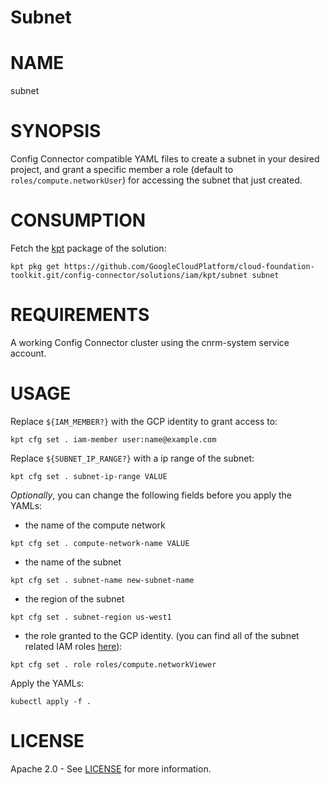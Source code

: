 Subnet
==================================================

# NAME

  subnet

# SYNOPSIS

  Config Connector compatible YAML files to create a subnet in your desired project, and grant a specific member a role (default to `roles/compute.networkUser`) for accessing the subnet that just created.

# CONSUMPTION

  Fetch the [kpt](https://googlecontainertools.github.io/kpt/) package of the solution:

  ```
  kpt pkg get https://github.com/GoogleCloudPlatform/cloud-foundation-toolkit.git/config-connector/solutions/iam/kpt/subnet subnet
  ```

# REQUIREMENTS

  A working Config Connector cluster using the cnrm-system service account.

# USAGE
  Replace `${IAM_MEMBER?}` with the GCP identity to grant access to:
  ```
  kpt cfg set . iam-member user:name@example.com
  ```
  
  Replace `${SUBNET_IP_RANGE?}` with a ip range of the subnet:
  ```
  kpt cfg set . subnet-ip-range VALUE
  ```

  _Optionally_, you can change the following fields before you apply the YAMLs:
  - the name of the compute network
  ```
  kpt cfg set . compute-network-name VALUE
  ```
  
  - the name of the subnet
  ```
  kpt cfg set . subnet-name new-subnet-name
  ```
  
  - the region of the subnet
  ```
  kpt cfg set . subnet-region us-west1
  ```

  - the role granted to the GCP identity.
  (you can find all of the subnet related IAM roles
  [here](https://cloud.google.com/iam/docs/understanding-roles#compute-engine-roles)):

  ```
  kpt cfg set . role roles/compute.networkViewer
  ```

  Apply the YAMLs:

  ```
  kubectl apply -f .
  ```

# LICENSE

  Apache 2.0 - See [LICENSE](/LICENSE) for more information.
